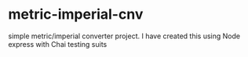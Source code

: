 # metric-imperial-cnv
simple metric/imperial converter project.
I have created this using Node express with Chai testing suits
